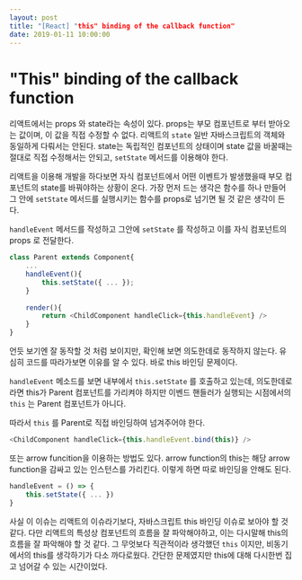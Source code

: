 ```yaml
---
layout: post
title: "[React] "this" binding of the callback function"
date: 2019-01-11 10:00:00
---
```


# "This" binding of the callback function

리액트에서는 props 와 state라는 속성이 있다. props는 부모 컴포넌트로 부터 받아오는 값이며, 이 값을 직접 수정할 수 없다. 리액트의 `state` 일반 자바스크립트의 객체와 동일하게 다뤄서는 안된다. state는 독립적인 컴포넌트의 상태이며 state 값을 바꿀때는 절대로 직접 수정해서는 안되고, `setState` 메서드를 이용해야 한다. 

리액트을 이용해 개발을 하다보면 자식 컴포넌트에서 어떤 이벤트가 발생했을때 부모 컴포넌트의 state를 바꿔야하는 상황이 온다. 가장 먼저 드는 생각은 함수를 하나 만들어 그 안에 `setState` 메서드를 실행시키는 함수를 props로 넘기면 될 것 같은 생각이 든다. 

`handleEvent` 메서드를 작성하고 그안에 `setState` 를 작성하고 이를 자식 컴포넌트의 props 로 전달한다.

```javascript
class Parent extends Component{
    ...
    handleEvent(){
        this.setState({ ... });
    }
                      
    render(){
		return <ChildComponent handleClick={this.handleEvent} />            
    }
}
```

언듯 보기엔 잘 동작할 것 처럼 보이지만, 확인해 보면 의도한데로 동작하지 않는다. 유심히 코드를 따라가보면 이유를 알 수 있다. 바로 this 바인딩 문제이다.

`handleEvent` 메소드를 보면 내부에서 `this.setState` 를 호출하고 있는데, 의도한데로라면 this가 Parent 컴포넌트를 가리켜야 하지만 이벤드 핸들러가 실행되는 시점에서의 `this` 는 Parent 컴포넌트가 아니다. 

따라서 `this` 를 Parent로 직접 바인딩하여 넘겨주어야 한다.

```javascript
<ChildComponent handleClick={this.handleEvent.bind(this)} />   
```



또는 arrow funcition을 이용하는 방법도 있다. arrow function의 this는 해당 arrow function을 감싸고 있는 인스턴스를 가리킨다. 이렇게 하면 따로 바인딩을 안해도 된다.

```javascript
handleEvent = () => {
    this.setState({ ... })
}
```



사실 이 이슈는 리액트의 이슈라기보다, 자바스크립트 this 바인딩 이슈로 보아야 할 것 같다. 다만 리액트의 특성상 컴포넌트의 흐름을 잘 파악해야하고, 이는 다시말해 this의 흐름을 잘 파악해야 할 것 같다. 그 무엇보다 직관적이라 생각했던 `this` 이지만, 비동기에서의 this를 생각하기가 다소 까다로웠다. 간단한 문제였지만 this에 대해 다시한번 집고 넘어갈 수 있는 시간이었다. 
